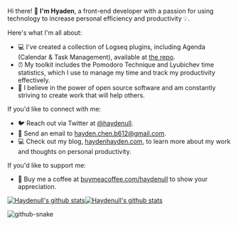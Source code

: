 <!--
**haydenull/haydenull** is a ✨ _special_ ✨ repository because its `README.md` (this file) appears on your GitHub profile.

Here are some ideas to get you started:

- 🔭 I’m currently working on ...
- 🌱 I’m currently learning ...
- 👯 I’m looking to collaborate on ...
- 🤔 I’m looking for help with ...
- 💬 Ask me about ...
- 📫 How to reach me: ...
- 😄 Pronouns: ...
- ⚡ Fun fact: ...
-->

<!-- [![Haydenull's GitHub stats](https://github-readme-stats.vercel.app/api?username=haydenull&show_icons=true&bg_color=135deg,ededed,fff)](https://github.com/anuraghazra/github-readme-stats)
[![Haydenull's GitHub stats](https://github-readme-stats.vercel.app/api?username=haydenull&show_icons=true&bg_color=135deg,ededed,fff)](https://github.com/anuraghazra/github-readme-stats) -->

<!-- [![Haydenull's GitHub stats-Dark](https://github-readme-stats-psi-kohl.vercel.app/api?username=haydenull&show_icons=true&theme=dark#gh-dark-mode-only)](https://github.com/anuraghazra/github-readme-stats#gh-dark-mode-only)
[![Haydenull's GitHub stats-Light](https://github-readme-stats-psi-kohl.vercel.app/api?username=haydenull&show_icons=true&theme=default#gh-light-mode-only)](https://github.com/anuraghazra/github-readme-stats#gh-light-mode-only) -->

<!-- | <a href="https://github.com/anuraghazra/github-readme-stats#gh-dark-mode-only"><img align="center" src="https://github-readme-stats-psi-kohl.vercel.app/api?username=haydenull&show_icons=true&theme=vue-dark&hide_border=true#gh-dark-mode-only" alt="Haydenull's github stats" /></a><a href="https://github.com/anuraghazra/github-readme-stats#gh-light-mode-only"><img align="center" src="https://github-readme-stats-psi-kohl.vercel.app/api?username=haydenull&show_icons=true&theme=vue&hide_border=true#gh-light-mode-only" alt="Haydenull's github stats" /></a> | <a href="https://github.com/anuraghazra/github-readme-stats#gh-dark-mode-only"><img align="center" src="https://github-readme-stats-psi-kohl.vercel.app/api/top-langs/?username=haydenull&layout=compact&theme=vue-dark&hide_border=true" /></a><a href="https://github.com/anuraghazra/github-readme-stats#gh-light-mode-only"><img align="center" src="https://github-readme-stats-psi-kohl.vercel.app/api/top-langs/?username=haydenull&layout=compact&theme=vue&hide_border=true" /></a> |
| ------------- | ------------- | -->

Hi there! 👋 **I'm Hyaden**, a front-end developer with a passion for using technology to increase personal efficiency and productivity 💡. 

Here's what I'm all about:

- 💻 I've created a collection of Logseq plugins, including Agenda (Calendar & Task Management), available at [the repo](https://github.com/haydenull/logseq-plugin-agenda).
- ⏰ My toolkit includes the Pomodoro Technique and Lyubichev time statistics, which I use to manage my time and track my productivity effectively.
- 🔧 I believe in the power of open source software and am constantly striving to create work that will help others.

If you'd like to connect with me:

- 🐦 Reach out via Twitter at [@haydenull](https://twitter.com/haydenull).
- 📧 Send an email to hayden.chen.b612@gmail.com.
- 💻 Check out my blog, [haydenhayden.com](https://blog.haydenhayden.com), to learn more about my work and thoughts on personal productivity.

If you'd like to support me:

- 💖 Buy me a coffee at [buymeacoffee.com/haydenull](https://www.buymeacoffee.com/haydenull) to show your appreciation. 

<a href="https://github.com/anuraghazra/github-readme-stats#gh-dark-mode-only"><img align="center" src="https://github-readme-stats.vercel.app/api?username=haydenull&show_icons=true&hide_border=true&hide_title=true&theme=vue-dark#gh-dark-mode-only" alt="Haydenull's github stats" /></a><a href="https://github.com/anuraghazra/github-readme-stats#gh-light-mode-only"><img align="center" src="https://github-readme-stats.vercel.app/api?username=haydenull&show_icons=true&hide_border=true&hide_title=true&theme=vue#gh-light-mode-only" alt="Haydenull's github stats" /></a>

<picture>
  <source media="(prefers-color-scheme: dark)" srcset="github-snake-dark.svg">
  <source media="(prefers-color-scheme: light)" srcset="github-snake.svg">
  <img alt="github-snake" src="github-snake.svg">
</picture>